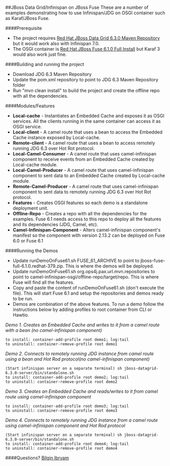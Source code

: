 ##JBoss Data Grid/Infinispan on JBoss Fuse
These are a number of examples demonstrating how to use Infinispan/JDG on OSGI container such as Karaf/JBoss Fuse.

####Prerequisite
- The project requires [Red Hat JBoss Data Grid 6.3.0 Maven Repository](https://access.redhat.com/jbossnetwork/restricted/softwareDownload.html?softwareId=31673&product=data.grid) but it would work also with Infinispan 7.0.
- The OSGI container is [Red Hat JBoss Fuse 6.1.0 Full Install](https://access.redhat.com/jbossnetwork/restricted/softwareDownload.html?softwareId=29253) but Karaf 3 would also work just fine.

####Building and running the project
- Download JDG 6.3 Maven Repository
- Update the pom.xml repository to point to JDG 6.3 Maven Repository folder
- Run "mvn clean install" to build the project and create the offline repo with all the dependencies.

####Modules/Features
- **Local-cache** - Instantiates an Embedded Cache and exposes it as OSGI services. All the clients running in the same container can access it as OSGI service.
- **Local-client** - A camel route that uses a bean to access the Embedded Cache instance exposed by Local-cache.
- **Remote-client** - A camel route that uses a bean to access remotely running JDG 6.3 over Hot Rot protocol.
- **Local-Camel-Consumer** - A camel route that uses camel-infinispan component to receive events from an Embedded Cache created by Local-cache module.
- **Local-Camel-Producer** - A camel route that uses camel-infinispan component to sent data to an Embedded Cache created by Local-cache module.
- **Remote-Camel-Producer** - A camel route that uses camel-infinispan component to sent data to remotely running JDG 6.3 over Hot Rot protocol.
- **Features** - Creates OSGI features so each demo is a standalone deployment unit.
- **Offline-Repo** - Creates a repo with all the dependencies for the examples. Fuse 6.1 needs access to this repo to deploy all the features and its dependencies (JDG, Camel, etc).
- **Camel-Infinispan-Component** - Alters camel-infinispan component's manifest so the component with version 2.13.2 can be deployed on Fuse 6.0 or Fuse 6.1

####Running the Demos
- Update runDemoOnFuse61.sh FUSE_61_ARCHIVE to point to jboss-fuse-full-6.1.0.redhat-379.zip. This is where the demos will be deployed.
- Update runDemoOnFuse61.sh org.ops4j.pax.url.mvn.repositories to point to camel-infinispan-osgi/offline-repo/target/repo. This is where Fuse will find all the features.
- Copy and paste the content of runDemoOnFuse61.sh (don't execute the file). This will start Fuse 6.1 and setup the repositories and demos ready to be run.
- Demos are combination of the above features. To run a demo follow the instructions below by adding profiles to root container from CLI or Hawtio.

*Demo 1. Creates an Embedded Cache and writes to it from a camel route with a bean (no camel-infinispan component)*

    to install: container-add-profile root demo1; log:tail
    to uninstall: container-remove-profile root demo1

*Demo 2. Connects to remotely running JDG instance from camel route using a bean and Hot Rod protocol(no camel-infinispan component)*

    (Start infinispan server on a separate terminal) sh jboss-datagrid-6.3.0-server/bin/standalone.sh
    to install: container-add-profile root demo2; log:tail
    to uninstall: container-remove-profile root demo2

*Demo 3. Creates an Embedded Cache and reads/writes to it from camel route using camel-infinispan component*

    to install: container-add-profile root demo3; log:tail
    to uninstall: container-remove-profile root demo3

*Demo 4. Connects to remotely running JDG instance from a camel route using camel-infinispan component and Hot Rod protocol*

    (Start infinispan server on a separate terminal) sh jboss-datagrid-6.3.0-server/bin/standalone.sh
    to install: container-add-profile root demo4; log:tail
    to uninstall: container-remove-profile root demo4

####Questions?
[Bilgin Ibryam](https://github.com/bibryam)

